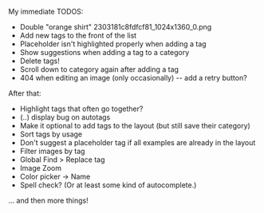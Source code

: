 My immediate TODOS:

- Double "orange shirt" 2303181c8fdfcf81_1024x1360_0.png
- Add new tags to the front of the list
- Placeholder isn't highlighted properly when adding a tag
- Show suggestions when adding a tag to a category
- Delete tags!
- Scroll down to category again after adding a tag
- 404 when editing an image (only occasionally) -- add a retry button?

After that:

- Highlight tags that often go together?
- \(..\) display bug on autotags
- Make it optional to add tags to the layout (but still save their category)
- Sort tags by usage
- Don't suggest a placeholder tag if all examples are already in the layout
- Filter images by tag
- Global Find > Replace tag
- Image Zoom
- Color picker -> Name
- Spell check? (Or at least some kind of autocomplete.)

... and then more things!
